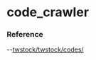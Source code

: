 # code_crawler


### Reference
--[twstock/twstock/codes/](https://github.com/mlouielu/twstock/tree/master/twstock/codes)

